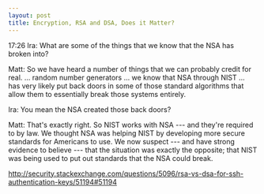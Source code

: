 ```yaml
---
layout: post
title: Encryption, RSA and DSA, Does it Matter?
---
```


17:26
Ira: What are some of the things that we know that the NSA has broken
into?

Matt: So we have heard a number of things that we can probably credit
for real. &hellip; random number generators &hellip; we know that
NSA through NIST &hellip; has very likely put back doors in some of
those standard algorithms that allow them to essentially break those
systems entirely.

Ira: You mean the NSA created those back doors?

Matt: That's exactly right. So NIST works with NSA --- and they're
required to by law. We thought NSA was helping NIST by developing more
secure standards for Americans to use. We now suspect --- and have
strong evidence to believe --- that the situation was exactly the
opposite; that NIST was being used to put out standards that the NSA
could break.

http://security.stackexchange.com/questions/5096/rsa-vs-dsa-for-ssh-authentication-keys/51194#51194
